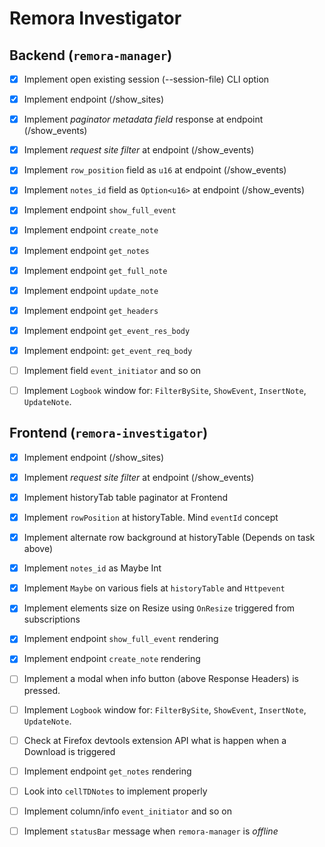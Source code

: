 # Remora Investigator

## Backend (`remora-manager`)

- [X] Implement open existing session (--session-file) CLI option
- [X] Implement endpoint (/show_sites)
- [X] Implement *paginator metadata field* response at endpoint (/show_events)
- [X] Implement *request site filter* at endpoint (/show_events)
- [X] Implement `row_position`  field as `u16` at endpoint (/show_events)
- [X] Implement `notes_id`  field as `Option<u16>` at endpoint (/show_events)
- [X] Implement endpoint `show_full_event`
- [X] Implement endpoint `create_note`
- [X] Implement endpoint `get_notes`
- [X] Implement endpoint `get_full_note`
- [X] Implement endpoint `update_note`
- [X] Implement endpoint `get_headers`
- [X] Implement endpoint `get_event_res_body`
- [X] Implement endpoint: `get_event_req_body`
- [ ] Implement field `event_initiator` and so on
- [ ] Implement `Logbook` window for: `FilterBySite`, `ShowEvent`, `InsertNote`, `UpdateNote`.


## Frontend (`remora-investigator`)

- [X] Implement endpoint (/show_sites)
- [X] Implement *request site filter* at endpoint (/show_events)
- [X] Implement historyTab table paginator at Frontend
- [X] Implement `rowPosition` at historyTable. Mind `eventId` concept
- [X] Implement alternate row background at historyTable (Depends on task above)
- [X] Implement `notes_id` as Maybe Int
- [X] Implement `Maybe` on various fiels at `historyTable` and `Httpevent`
- [X] Implement elements size on Resize using `OnResize` triggered from subscriptions
- [X] Implement endpoint `show_full_event` rendering
- [X] Implement endpoint `create_note` rendering
- [ ] Implement a modal when info button (above Response Headers) is pressed.
- [ ] Implement `Logbook` window for: `FilterBySite`, `ShowEvent`, `InsertNote`, `UpdateNote`.
- [ ] Check at Firefox devtools extension API what is happen when a Download is triggered
- [ ] Implement endpoint `get_notes` rendering
- [ ] Look into `cellTDNotes` to implement properly
- [ ] Implement column/info `event_initiator` and so on
- [ ] Implement `statusBar` message when `remora-manager` is *offline*

